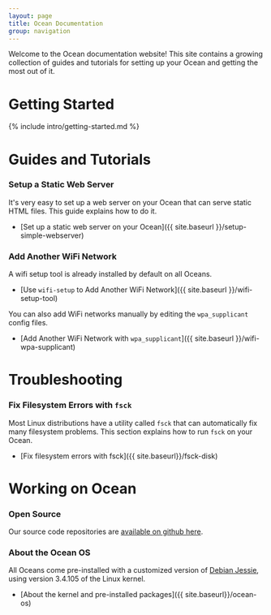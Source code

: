 ```yaml
---
layout: page
title: Ocean Documentation
group: navigation
---
```


Welcome to the Ocean documentation website!  This site contains a growing collection of guides and tutorials for setting up your Ocean and getting the most out of it.

# Getting Started

{% include intro/getting-started.md %}


# Guides and Tutorials

### Setup a Static Web Server

It's very easy to set up a web server on your Ocean that can serve static HTML files.  This guide explains how to do it.

- [Set up a static web server on your Ocean]({{ site.baseurl }}/setup-simple-webserver)


### Add Another WiFi Network

A wifi setup tool is already installed by default on all Oceans.

- [Use `wifi-setup` to Add Another WiFi Network]({{ site.baseurl }}/wifi-setup-tool)

You can also add WiFi networks manually by editing the `wpa_supplicant` config files.

- [Add Another WiFi Network with `wpa_supplicant`]({{ site.baseurl }}/wifi-wpa-supplicant)


# Troubleshooting

### Fix Filesystem Errors with `fsck`

Most Linux distributions have a utility called `fsck` that can automatically fix many filesystem problems.  This section explains how to run `fsck` on your Ocean.

- [Fix filesystem errors with fsck]({{ site.baseurl}}/fsck-disk)


# Working on Ocean

### Open Source

Our source code repositories are [available on github here](https://github.com/GetOcean).

### About the Ocean OS

All Oceans come pre-installed with a customized version of [Debian Jessie](https://www.debian.org/releases/stable/), using version 3.4.105 of the Linux kernel.

- [About the kernel and pre-installed packages]({{ site.baseurl}}/ocean-os)
